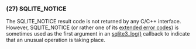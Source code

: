 ### (27\) SQLITE\_NOTICE



 The SQLITE\_NOTICE result code is not returned by any C/C\+\+ interface.
 However, SQLITE\_NOTICE (or rather one of its [extended error codes](rescode.html#extrc))
 is sometimes used as the first argument in an [sqlite3\_log()](c3ref/log.html) callback
 to indicate that an unusual operation is taking place.




